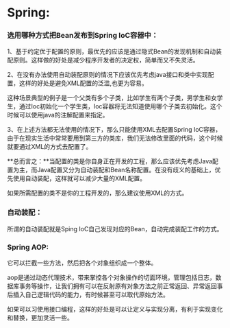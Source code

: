 # Spring:

### **选用哪种方式把Bean发布到Spring IoC容器中：**

1、基于约定优于配置的原则，最优先的应该是通过隐式Bean的发现机制和自动装配原则。这样做的好处是减少程序开发者的决定权，简单而又不失灵活。

2、在没有办法使用自动装配原则的情况下应该优先考虑java接口和类中实现配置，这样的好处是避免XML配置的泛滥,也更为容易。

这种场景典型的例子是一个父类有多个子类，比如学生有两个子类，男学生和女学生，通过Ioc初始化一个学生类，Ioc容器将无法知道使用哪个子类去初始化。这个时候可以使用java的注解配置来指定。

3、在上述方法都无法使用的情况下，那么只能使用XML去配置Spring IoC容器，由于在现实生活中常常要用到第三方的类库，我们无法修改里面的代码，这个时候就要通过XML的方式去配置了。

**总而言之：**当配置的类是你自身正在开发的工程，那么应该优先考虑Java配置为主，而Java配置又分为自动装配和Bean名称配置。在没有歧义的基础上，优先使用自动装配，这样就可以减少大量的XML配置。

如果所需配置的类不是你的工程开发的，那么建议使用XML的方式。



### 自动装配：

所谓的自动装配就是Sping IoC自己发现对应的Bean，自动完成装配工作的方式。



### Spring AOP:



它可以拦截一些方法，然后把各个对象组织成一个整体。

aop是通过动态代理技术，带来掌控各个对象操作的切面环境，管理包括日志，数据库事务等操作，让我们拥有可以在反射原有对象方法之前正常返回、异常返回事后插入自己逻辑代码的能力，有时候甚至可以取代原始方法。



如果可以习使用接口编程，这样的好处是可以让定义与实现分离，有利于实现变化和替换，更加灵活一些。





